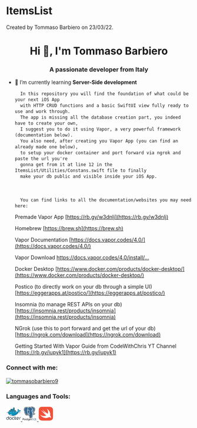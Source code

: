 # ItemsList

Created by Tommaso Barbiero on 23/03/22.

             

<h1 align="center">Hi 👋, I'm Tommaso Barbiero</h1>
<h3 align="center">A passionate developer from Italy</h3>

- 🌱 I’m currently learning **Server-Side development**

        In this repository you will find the foundation of what could be your next iOS App
        with HTTP CRUD functions and a basic SwiftUI view fully ready to use and work through.
        The app is missing all the database creation part, you indeed have to create your own,
        I suggest you to do it using Vapor, a very powerful framework (documentation below).
        You also need, after creating you Vapor App (you can find an already made one below),
        to setup your docker container and port forward via ngrok and paste the url you're
        gonna get from it at line 12 in the ItemsList/Utilities/Constans.swift file to finally
        make your db public and visible inside your iOS App.
        
        
        
        You can find links to all the documentation/websites you may need here:
        
    Premade Vapor App [https://rb.gy/w3dnlj](https://rb.gy/w3dnlj)
    
    Homebrew [https://brew.sh](https://brew.sh)
    
    Vapor Documentation [https://docs.vapor.codes/4.0/](https://docs.vapor.codes/4.0/)
    
    Vapor Download [https://docs.vapor.codes/4.0/install/... ](https://docs.vapor.codes/4.0/install/... )
    
    Docker Desktop [https://www.docker.com/products/docker-desktop/](https://www.docker.com/products/docker-desktop/)
    
    Postico (to directly work on your db through a simple UI) [https://eggerapps.at/postico/](https://eggerapps.at/postico/)
    
    Insomnia (to manage REST APIs on your db) [https://insomnia.rest/products/insomnia](https://insomnia.rest/products/insomnia)
    
    NGrok (use this to port forward and get the url of your db) [https://ngrok.com/download](https://ngrok.com/download)
    
    Getting Started With Vapor Guide from CodeWithChris YT Channel [https://rb.gy/iupyk1](https://rb.gy/iupyk1)
        

<h3 align="left">Connect with me:</h3>
<p align="left">
<a href="https://stackoverflow.com/users/tommasobarbiero9" target="blank"><img align="center" src="https://raw.githubusercontent.com/rahuldkjain/github-profile-readme-generator/master/src/images/icons/Social/stack-overflow.svg" alt="tommasobarbiero9" height="30" width="40" /></a>
</p>

<h3 align="left">Languages and Tools:</h3>
<p align="left"> <a href="https://www.docker.com/" target="_blank" rel="noreferrer"> <img src="https://raw.githubusercontent.com/devicons/devicon/master/icons/docker/docker-original-wordmark.svg" alt="docker" width="40" height="40"/> </a> <a href="https://www.postgresql.org" target="_blank" rel="noreferrer"> <img src="https://raw.githubusercontent.com/devicons/devicon/master/icons/postgresql/postgresql-original-wordmark.svg" alt="postgresql" width="40" height="40"/> </a> <a href="https://developer.apple.com/swift/" target="_blank" rel="noreferrer"> <img src="https://raw.githubusercontent.com/devicons/devicon/master/icons/swift/swift-original.svg" alt="swift" width="40" height="40"/> </a> </p>
